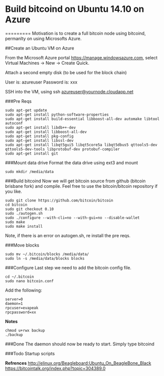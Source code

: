 # Build bitcoind on Ubuntu 14.10 on Azure
=========
Motivation is to create a full bitcoin node using bitcoind, permanlty on using Microsofts Azure.

##Create an Ubuntu VM on Azure

From the Microsoft Azure portal https://manage.windowsazure.com, select Virtual Machines -> New -> Create Quick.

Attach a second empty disk (to be used for the block chain)

User is: azureuser
Password is: xxx

SSH into the VM, using ssh azureuser@yournode.cloudapp.net

###Pre Reqs
```
sudo apt-get update
sudo apt-get install python-software-properties
sudo apt-get install build-essential libboost-all-dev automake libtool autoconf
sudo apt-get install libdb++-dev
sudo apt-get install libboost-all-dev
sudo apt-get install pkg-config
sudo apt-get install libssl-dev
sudo apt-get install libqt5gui5 libqt5core5a libqt5dbus5 qttools5-dev qttools5-dev-tools libprotobuf-dev protobuf-compiler
sudo apt-get install git
```

###Mount data drive
Format the data drive using ext3 and mount
```
sudo mkdir /media/data
```

###Build bitcoind
Now we will get bitcoin source from github (bitcoin brisbane fork) and compile.  Feel free to use the bitcoin/bitcoin repository if you like.
```
sudo git clone https://github.com/bitcoin/bitcoin
cd bitcoin
sudo git checkout 0.10
sudo ./autogen.sh
sudo ./configure --with-cli=no --with-gui=no --disable-wallet
sudo make 
sudo make install
```

Note, if there is an error on autogen.sh, re install the pre reqs.

###Move blocks
```
sudo mv ~/.bitcoin/blocks /media/data/
sudo ln -s /media/data/blocks blocks
```

###Configure
Last step we need to add the bitcoin config file.
```
cd ~/.bitcoin
sudo nano bitcoin.conf
```

Add the following:
```
server=0
daemon=1
rpcuser=evapeak
rpcpassword=xx
```

**Notes**
```
chmod u+rwx backup
./backup
```

###Done
The daemon should now be ready to start.  Simply type bitcoind

###Todo
Startup scripts

**Refrences**
http://elinux.org/Beagleboard:Ubuntu_On_BeagleBone_Black
https://bitcointalk.org/index.php?topic=304389.0
